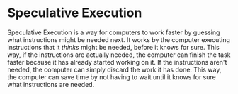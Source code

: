 # Speculative Execution

Speculative Execution is a way for computers to work faster by guessing what instructions might be needed next. It works by the computer executing instructions that it *thinks* might be needed, before it knows for sure. This way, if the instructions are actually needed, the computer can finish the task faster because it has already started working on it. If the instructions aren't needed, the computer can simply discard the work it has done. This way, the computer can save time by not having to wait until it knows for sure what instructions are needed.
